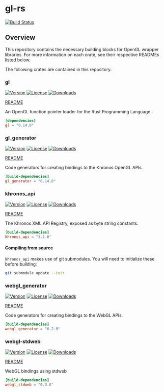 # gl-rs

[![Build Status](https://travis-ci.org/brendanzab/gl-rs.svg?branch=master)](https://travis-ci.org/brendanzab/gl-rs)

## Overview

This repository contains the necessary building blocks for OpenGL wrapper
libraries. For more information on each crate, see their respective READMEs
listed below.

The following crates are contained in this repository:

### gl

[![Version](https://img.shields.io/crates/v/gl.svg)](https://crates.io/crates/gl) [![License](https://img.shields.io/crates/l/gl.svg)](https://github.com/brendanzab/gl-rs/blob/master/LICENSE) [![Downloads](https://img.shields.io/crates/d/gl.svg)](https://crates.io/crates/gl)

[README](https://github.com/brendanzab/gl-rs/tree/master/gl)

An OpenGL function pointer loader for the Rust Programming Language.

```toml
[dependencies]
gl = "0.14.0"
```

### gl_generator

[![Version](https://img.shields.io/crates/v/gl_generator.svg)](https://crates.io/crates/gl_generator) [![License](https://img.shields.io/crates/l/gl_generator.svg)](https://github.com/brendanzab/gl-rs/blob/master/LICENSE) [![Downloads](https://img.shields.io/crates/d/gl_generator.svg)](https://crates.io/crates/gl_generator)

[README](https://github.com/brendanzab/gl-rs/tree/master/gl_generator)

Code generators for creating bindings to the Khronos OpenGL APIs.

```toml
[build-dependencies]
gl_generator = "0.14.0"
```

### khronos_api

[![Version](https://img.shields.io/crates/v/khronos_api.svg)](https://crates.io/crates/khronos_api) [![License](https://img.shields.io/crates/l/khronos_api.svg)](https://github.com/brendanzab/gl-rs/blob/master/LICENSE) [![Downloads](https://img.shields.io/crates/d/khronos_api.svg)](https://crates.io/crates/khronos_api)

[README](https://github.com/brendanzab/gl-rs/tree/master/khronos_api)

The Khronos XML API Registry, exposed as byte string constants.

```toml
[build-dependencies]
khronos_api = "3.1.0"
```

#### Compiling from source

`khronos_api` makes use of git submodules. You will need to initialize these before building:

```sh
git submodule update --init
```

### webgl_generator

[![Version](https://img.shields.io/crates/v/webgl_generator.svg)](https://crates.io/crates/webgl_generator) [![License](https://img.shields.io/crates/l/webgl_generator.svg)](https://github.com/brendanzab/gl-rs/blob/master/LICENSE) [![Downloads](https://img.shields.io/crates/d/webgl_generator.svg)](https://crates.io/crates/webgl_generator)

[README](https://github.com/brendanzab/gl-rs/tree/master/webgl_generator)

Code generators for creating bindings to the WebGL APIs.

```toml
[build-dependencies]
webgl_generator = "0.2.0"
```

### webgl-stdweb

[![Version](https://img.shields.io/crates/v/webgl_stdweb.svg)](https://crates.io/crates/webgl_stdweb) [![License](https://img.shields.io/crates/l/webgl_stdweb.svg)](https://github.com/brendanzab/gl-rs/blob/master/LICENSE) [![Downloads](https://img.shields.io/crates/d/webgl_stdweb.svg)](https://crates.io/crates/webgl_stdweb)

[README](https://github.com/brendanzab/gl-rs/tree/master/webgl_stdweb)

WebGL bindings using stdweb

```toml
[build-dependencies]
webgl_stdweb = "0.3.0"
```
